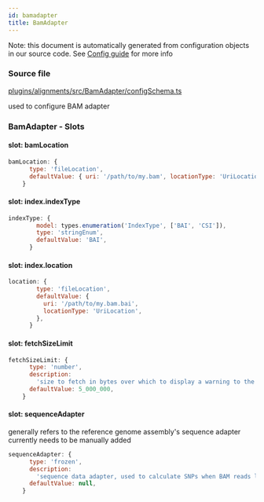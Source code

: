 ```yaml
---
id: bamadapter
title: BamAdapter
---
```


Note: this document is automatically generated from configuration objects in our
source code. See [Config guide](/docs/config_guide) for more info

### Source file

[plugins/alignments/src/BamAdapter/configSchema.ts](https://github.com/GMOD/jbrowse-components/blob/main/plugins/alignments/src/BamAdapter/configSchema.ts)

used to configure BAM adapter

### BamAdapter - Slots

#### slot: bamLocation

```js
bamLocation: {
      type: 'fileLocation',
      defaultValue: { uri: '/path/to/my.bam', locationType: 'UriLocation' },
    }
```

#### slot: index.indexType

```js
indexType: {
        model: types.enumeration('IndexType', ['BAI', 'CSI']),
        type: 'stringEnum',
        defaultValue: 'BAI',
      }
```

#### slot: index.location

```js
location: {
        type: 'fileLocation',
        defaultValue: {
          uri: '/path/to/my.bam.bai',
          locationType: 'UriLocation',
        },
      }
```

#### slot: fetchSizeLimit

```js
fetchSizeLimit: {
      type: 'number',
      description:
        'size to fetch in bytes over which to display a warning to the user that too much data will be fetched',
      defaultValue: 5_000_000,
    }
```

#### slot: sequenceAdapter

generally refers to the reference genome assembly's sequence adapter currently
needs to be manually added

```js
sequenceAdapter: {
      type: 'frozen',
      description:
        'sequence data adapter, used to calculate SNPs when BAM reads lacking MD tags',
      defaultValue: null,
    }
```
